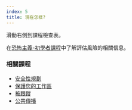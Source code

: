 ```yaml
---
index: 5
title: 現在怎樣?
---
```

滑動右側到課程檢查表。

在[恐怖主義-初學者課程](umbrella://incident-response/terrorism/beginner)中了解評估風險的相關信息。

### 相關課程

*   [安全性規劃](umbrella://assess-your-risk/security-planning)
*   [保護您的工作區](umbrella://information/protect-your-workspace)
*   [被跟蹤](umbrella://work/being-followed/beginner)
*   [公共傳播](umbrella://work/public-communications)